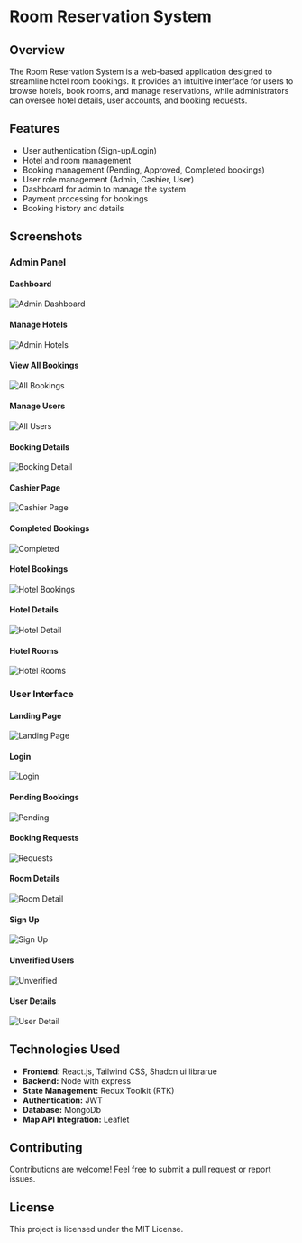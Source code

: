 # Room Reservation System

## Overview
The Room Reservation System is a web-based application designed to streamline hotel room bookings. It provides an intuitive interface for users to browse hotels, book rooms, and manage reservations, while administrators can oversee hotel details, user accounts, and booking requests.

## Features
- User authentication (Sign-up/Login)
- Hotel and room management
- Booking management (Pending, Approved, Completed bookings)
- User role management (Admin, Cashier, User)
- Dashboard for admin to manage the system
- Payment processing for bookings
- Booking history and details

## Screenshots
### Admin Panel
#### Dashboard
![Admin Dashboard](public/screenshots/admin-dashboard.png)

#### Manage Hotels
![Admin Hotels](public/screenshots/admin-hotels.png)

#### View All Bookings
![All Bookings](public/screenshots/all-bookings.png)

#### Manage Users
![All Users](public/screenshots/all-users.png)

#### Booking Details
![Booking Detail](public/screenshots/booking-detail.png)

#### Cashier Page
![Cashier Page](public/screenshots/cashier-page.png)

#### Completed Bookings
![Completed](public/screenshots/compelete.png)

#### Hotel Bookings
![Hotel Bookings](public/screenshots/hotel-bookings.png)

#### Hotel Details
![Hotel Detail](public/screenshots/hotel-detail.png)

#### Hotel Rooms
![Hotel Rooms](public/screenshots/hotel-rooms.png)

### User Interface
#### Landing Page
![Landing Page](public/screenshots/landing-page.png)

#### Login
![Login](public/screenshots/login.png)

#### Pending Bookings
![Pending](public/screenshots/pending.png)

#### Booking Requests
![Requests](public/screenshots/requests.png)

#### Room Details
![Room Detail](public/screenshots/room-detail.png)

#### Sign Up
![Sign Up](public/screenshots/sign-up.png)

#### Unverified Users
![Unverified](public/screenshots/unverified.png)

#### User Details
![User Detail](public/screenshots/user-detail.png)

## Technologies Used
- **Frontend:** React.js, Tailwind CSS, Shadcn ui librarue
- **Backend:** Node with express
- **State Management:** Redux Toolkit (RTK)
- **Authentication:** JWT
- **Database:** MongoDb
- **Map API Integration:** Leaflet

## Contributing
Contributions are welcome! Feel free to submit a pull request or report issues.

## License
This project is licensed under the MIT License.

